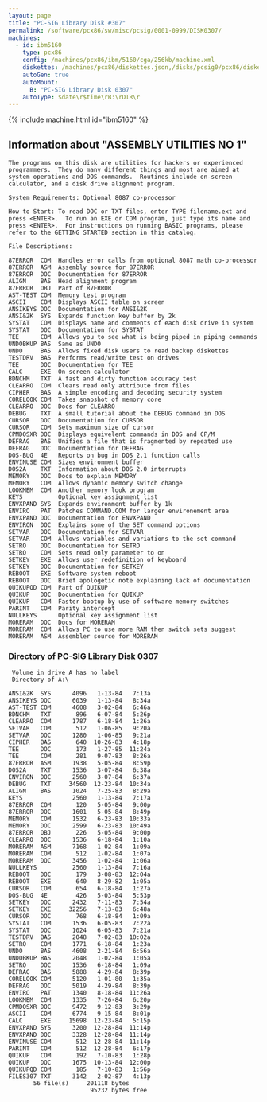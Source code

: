 ```yaml
---
layout: page
title: "PC-SIG Library Disk #307"
permalink: /software/pcx86/sw/misc/pcsig/0001-0999/DISK0307/
machines:
  - id: ibm5160
    type: pcx86
    config: /machines/pcx86/ibm/5160/cga/256kb/machine.xml
    diskettes: /machines/pcx86/diskettes.json,/disks/pcsig0/pcx86/diskettes.json
    autoGen: true
    autoMount:
      B: "PC-SIG Library Disk 0307"
    autoType: $date\r$time\rB:\rDIR\r
---
```


{% include machine.html id="ibm5160" %}

## Information about "ASSEMBLY UTILITIES NO 1"

    The programs on this disk are utilities for hackers or experienced
    programmers.  They do many different things and most are aimed at
    system operations and DOS commands.  Routines include on-screen
    calculator, and a disk drive alignment program.
    
    System Requirements: Optional 8087 co-processor
    
    How to Start: To read DOC or TXT files, enter TYPE filename.ext and
    press <ENTER>.  To run an EXE or COM program, just type its name and
    press <ENTER>.  For instructions on running BASIC programs, please
    refer to the GETTING STARTED section in this catalog.
    
    File Descriptions:
    
    87ERROR  COM  Handles error calls from optional 8087 math co-processor
    87ERROR  ASM  Assembly source for 87ERROR
    87ERROR  DOC  Documentation for 87ERROR
    ALIGN    BAS  Head alignment program
    87ERROR  OBJ  Part of 87ERROR
    AST-TEST COM  Memory test program
    ASCII    COM  Displays ASCII table on screen
    ANSIKEYS DOC  Documentation for ANSI&2K
    ANSI&2K  SYS  Expands function key buffer by 2k
    SYSTAT   COM  Displays name and comments of each disk drive in system
    SYSTAT   DOC  Documentation for SYSTAT
    TEE      COM  Allows you to see what is being piped in piping commands
    UNDOBKUP BAS  Same as UNDO
    UNDO     BAS  Allows fixed disk users to read backup diskettes
    TESTDRV  BAS  Performs read/write test on drives
    TEE      DOC  Documentation for TEE
    CALC     EXE  On screen calculator
    BDNCHM   TXT  A fast and dirty function accuracy test
    CLEARRO  COM  Clears read only attribute from files
    CIPHER   BAS  A simple encoding and decoding security system
    CORELOOK COM  Takes snapshot of memory core
    CLEARRO  DOC  Docs for CLEARRO
    DEBUG    TXT  A small tutorial about the DEBUG command in DOS
    CURSOR   DOC  Documentation for CURSOR
    CURSOR   COM  Sets maximum size of cursor
    CPMDOSXR DOC  Displays equivelent commands in DOS and CP/M
    DEFRAG   BAS  Unifies a file that is fragmented by repeated use
    DEFRAG   DOC  Documentation for DEFRAG
    DOS-BUG  4E   Reports on bug in DOS 2.1 function calls
    ENVINUSE COM  Sizes environment buffer
    DOS2A    TXT  Information about DOS 2.0 interrupts
    MEMORY   DOC  Docs to explain MEMORY
    MEMORY   COM  Allows dynamic memory switch change
    LOOKMEM  COM  Another memory look program
    KEYS          Optional key assignment list
    ENVXPAND SYS  Expands environment buffer by 1k
    ENVIRO   PAT  Patches COMMAND.COM for larger environement area
    ENVXPAND DOC  Documentation for ENVXPAND
    ENVIRON  DOC  Explains some of the SET command options
    SETVAR   DOC  Documentation for SETVAR
    SETVAR   COM  Allows variables and variations to the set command
    SETRO    DOC  Documentation for SETRO
    SETRO    COM  Sets read only parameter to on
    SETKEY   EXE  Allows user redefinition of keyboard
    SETKEY   DOC  Documentation for SETKEY
    REBOOT   EXE  Software system reboot
    REBOOT   DOC  Brief apologetic note explaining lack of documentation
    QUIKUPQD COM  Part of QUIKUP
    QUIKUP   DOC  Documentation for QUIKUP
    QUIKUP   COM  Faster bootup by use of software memory switches
    PARINT   COM  Parity intercept
    NULLKEYS      Optional key assignment list
    MORERAM  DOC  Docs for MORERAM
    MORERAM  COM  Allows PC to use more RAM then switch sets suggest
    MORERAM  ASM  Assembler source for MORERAM

### Directory of PC-SIG Library Disk 0307

     Volume in drive A has no label
     Directory of A:\

    ANSI&2K  SYS      4096   1-13-84   7:13a
    ANSIKEYS DOC      6039   1-13-84   8:34a
    AST-TEST COM      4608   3-02-84   6:46a
    BDNCHM   TXT       896   6-07-84   5:26p
    CLEARRO  COM      1787   6-18-84   1:26a
    SETVAR   COM       512   1-06-85   9:20a
    SETVAR   DOC      1280   1-06-85   9:21a
    CIPHER   BAS       640  10-26-83   4:18p
    TEE      DOC       173   1-27-85  11:24a
    TEE      COM       281   9-07-83   8:26a
    87ERROR  ASM      1938   5-05-84   8:59p
    DOS2A    TXT      1536   3-07-84   6:38a
    ENVIRON  DOC      2560   3-07-84   6:37a
    DEBUG    TXT     34560  12-23-84  10:34a
    ALIGN    BAS      1024   7-25-83   8:29a
    KEYS              2560   1-13-84   7:17a
    87ERROR  COM       120   5-05-84   9:00p
    87ERROR  DOC      1601   5-05-84   8:49p
    MEMORY   COM      1532   6-23-83  10:33a
    MEMORY   DOC      2599   6-23-83  10:49a
    87ERROR  OBJ       226   5-05-84   9:00p
    CLEARRO  DOC      1536   6-18-84   1:10a
    MORERAM  ASM      7168   1-02-84   1:09a
    MORERAM  COM       512   1-02-84   1:07a
    MORERAM  DOC      3456   1-02-84   1:06a
    NULLKEYS          2560   1-13-84   7:16a
    REBOOT   DOC       179   3-08-83  12:04a
    REBOOT   EXE       640   8-29-82   1:05a
    CURSOR   COM       654   6-18-84   1:27a
    DOS-BUG  4E        426   5-03-84   5:53p
    SETKEY   DOC      2432   7-11-83   7:54a
    SETKEY   EXE     32256   7-13-83   6:48a
    CURSOR   DOC       768   6-18-84   1:09a
    SYSTAT   COM      1536   6-05-83   7:22a
    SYSTAT   DOC      1024   6-05-83   7:21a
    TESTDRV  BAS      2048   7-02-83  10:02a
    SETRO    COM      1771   6-18-84   1:23a
    UNDO     BAS      4608   2-21-84   6:56a
    UNDOBKUP BAS      2048   1-02-84   1:05a
    SETRO    DOC      1536   6-18-84   1:09a
    DEFRAG   BAS      5888   4-29-84   8:39p
    CORELOOK COM      5120   1-01-80   1:35a
    DEFRAG   DOC      5019   4-29-84   8:39p
    ENVIRO   PAT      1340   8-18-84  11:26a
    LOOKMEM  COM      1335   7-26-84   6:20p
    CPMDOSXR DOC      9472   9-12-83   3:29p
    ASCII    COM      6774   9-15-84   8:01p
    CALC     EXE     15698  12-23-84   5:15p
    ENVXPAND SYS      3200  12-28-84  11:14p
    ENVXPAND DOC      3328  12-28-84  11:14p
    ENVINUSE COM       512  12-28-84  11:14p
    PARINT   COM       512  12-28-84   6:17p
    QUIKUP   COM       192   7-10-83   1:28p
    QUIKUP   DOC      1675  10-13-84  12:00p
    QUIKUPQD COM       185   7-10-83   1:56p
    FILES307 TXT      3142   2-02-87   4:13p
           56 file(s)     201118 bytes
                           95232 bytes free
